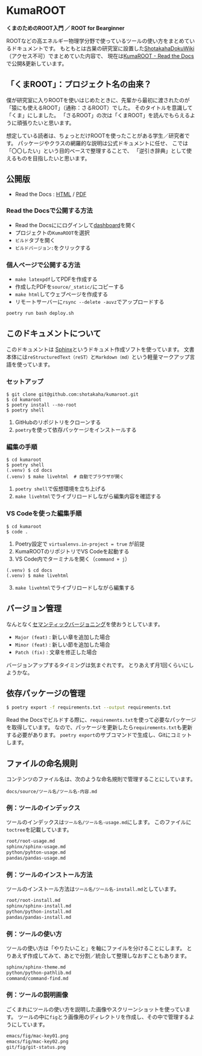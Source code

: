 # KumaROOT

**くまのためのROOT入門 ／ ROOT for Bearginner**

ROOTなどの高エネルギー物理学分野で使っているツールの使い方をまとめているドキュメントです。
もともとは古巣の研究室に設置した[ShotakahaDokuWiki](https://www-he.scphys.kyoto-u.ac.jp/member/shotakaha/dokuwiki/doku.php)（アクセス不可）でまとめていた内容で、
現在は[KumaROOT - Read the Docs](https://kumaroot.readthedocs.io/ja/latest/)で公開&更新しています。

## 「くまROOT」：プロジェクト名の由来？

僕が研究室に入りROOTを使いはじめたときに、先輩から最初に渡されたのが「猿にも使えるROOT」（通称：さるROOT）でした。
そのタイトルを意識して「くま」にしました。
「さるROOT」の次は「くまROOT」を読んでもらえるように頑張りたいと思います。

想定している読者は、ちょっとだけROOTを使ったことがある学生／研究者です。
パッケージやクラスの網羅的な説明は公式ドキュメントに任せ、
こでは「〇〇したい」という目的ベースで整理することで、
「逆引き辞典」として使えるものを目指したいと思います。

## 公開版

- Read the Docs : [HTML](https://kumaroot.readthedocs.org) / [PDF](https://readthedocs.org/projects/kumaroot/downloads/)

### Read the Docsで公開する方法

- Read the Docsににログインして[dashboard](https://readthedocs.org/dashboard/)を開く
- プロジェクトの``KumaROOT``を選択
- ``ビルド``タブを開く
- ``ビルドバージョン:``をクリックする

### 個人ページで公開する方法

- ``make latexpdf``してPDFを作成する
- 作成したPDFを``source/_static/``にコピーする
- ``make html``してウェブページを作成する
- リモートサーバーに``rsync --delete -auvz``でアップロードする

```bash
poetry run bash deploy.sh
```

## このドキュメントについて

このドキュメントは
[Sphinx](https://sphinx-users.jp)というドキュメト作成ソフトを使っています。
文書本体には``reStructuredText（reST）``と``Markdown（md）``という軽量マークアップ言語を使っています。

### セットアップ

```console
$ git clone git@github.com:shotakaha/kumaroot.git
$ cd kumaroot
$ poetry install --no-root
$ poetry shell
```

1. GitHubのリポジトリをクローンする
2. ``poetry``を使って依存パッケージをインストールする

### 編集の手順

```console
$ cd kumaroot
$ poetry shell
(.venv) $ cd docs
(.venv) $ make livehtml  # 自動でブラウザが開く
```

1. ``poetry shell``で仮想環境を立ち上げる
2. ``make livehtml``でライブリロードしながら編集内容を確認する

### VS Codeを使った編集手順

```console
$ cd kumaroot
$ code .
```

1. Poetry設定で ``virtualenvs.in-project = true`` が前提
2. KumaROOTのリポジトリでVS Codeを起動する
3. VS Code内でターミナルを開く（``command + j``）

```console
(.venv) $ cd docs
(.venv) $ make livehtml
```

3. ``make livehtml``でライブリロードしながら編集する

## バージョン管理

なんとなく[セマンティックバージョニング](https://semver.org/lang/ja/)を使おうとしています。

- ``Major (feat)`` : 新しい章を追加した場合
- ``Minor (feat)`` : 新しい節を追加した場合
- ``Patch (fix)`` : 文章を修正した場合

バージョンアップするタイミングは気まぐれです。
とりあえず月1回くらいにしようかな。

## 依存パッケージの管理

```bash
$ poetry export -f requirements.txt --output requirements.txt
```

Read the Docsでビルドする際に、``requirements.txt``を使って必要なパッケージを取得しています。
なので、パッケージを更新したら``requirements.txt``も更新する必要があります。
``poetry export``のサブコマンドで生成し、Gitにコミットします。

## ファイルの命名規則

コンテンツのファイル名は、次のような命名規則で管理することにしています。

```text
docs/source/ツール名/ツール名-内容.md
```

### 例：ツールのインデックス

ツールのインデックスは``ツール名/ツール名-usage.md``にします。
このファイルに``toctree``を記載しています。

```md
root/root-usage.md
sphinx/sphinx-usage.md
python/pyhton-usage.md
pandas/pandas-usage.md
```

### 例：ツールのインストール方法

ツールのインストール方法は``ツール名/ツール名-install.md``としています。

```md
root/root-install.md
sphinx/sphinx-install.md
python/python-install.md
pandas/pandas-install.md
```

### 例：ツールの使い方

ツールの使い方は「やりたいこと」を軸にファイルを分けることにします。
とりあえず作成してみて、あとで分割／統合して整理しなおすこともあります。

```md
sphinx/sphinx-theme.md
python/python-pathlib.md
command/command-find.md
```

### 例：ツールの説明画像

ごくまれにツールの使い方を説明した画像やスクリーンショットを使っています。
ツールの中に``fig``とう画像用のディレクトリを作成し、その中で管理するようにしています。

```md
emacs/fig/mac-key01.png
emacs/fig/mac-key02.png
git/fig/git-status.png
```

